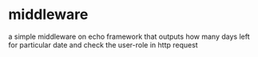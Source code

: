 # middleware

a simple middleware on echo framework that outputs how many days left for particular date and check the user-role in http request
